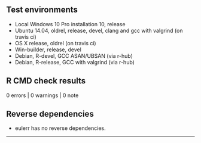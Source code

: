 ## Test environments
* Local Windows 10 Pro installation 10, release
* Ubuntu 14.04, oldrel, release, devel, clang and gcc with valgrind (on travis ci)
* OS X release, oldrel (on travis ci)
* Win-builder, release, devel
* Debian, R-devel, GCC ASAN/UBSAN (via r-hub)
* Debian, R-release, GCC with valgrind (via r-hub)

## R CMD check results

0 errors | 0 warnings | 0 note

## Reverse dependencies

* eulerr has no reverse dependencies.

---

